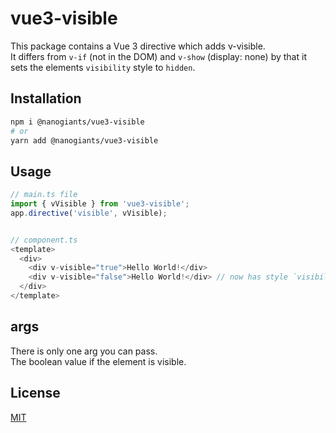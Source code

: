 
# vue3-visible
This package contains a Vue 3 directive which adds v-visible.  
It differs from `v-if` (not in the DOM) and `v-show` (display: none) by that it sets the elements `visibility` style to `hidden`.

## Installation

```bash
npm i @nanogiants/vue3-visible
# or
yarn add @nanogiants/vue3-visible
```

## Usage

```ts
// main.ts file
import { vVisible } from 'vue3-visible';
app.directive('visible', vVisible);


// component.ts
<template>
  <div>
    <div v-visible="true">Hello World!</div>
    <div v-visible="false">Hello World!</div> // now has style `visibility: hidden`
  </div>
</template>
```

## args

There is only one arg you can pass.  
The boolean value if the element is visible. 



## License

[MIT](https://github.com/nanogiants/vue3-packages/blob/main/LICENSE.md)
